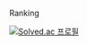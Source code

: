 Ranking

[![Solved.ac 프로필](http://mazassumnida.wtf/api/v2/generate_badge?boj=seanwoory)](https://solved.ac/seanwoory)